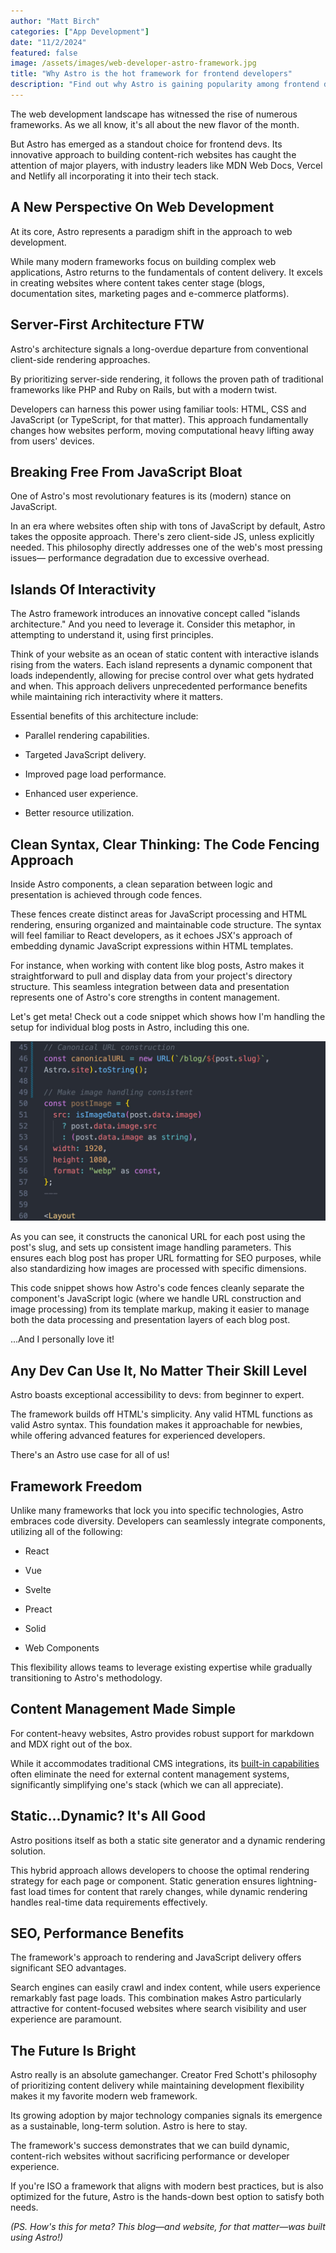 ```yaml
---
author: "Matt Birch"
categories: ["App Development"]
date: "11/2/2024"
featured: false
image: /assets/images/web-developer-astro-framework.jpg
title: "Why Astro is the hot framework for frontend developers"
description: "Find out why Astro is gaining popularity among frontend developers. Explore its unique features, performance benefits, and how it simplifies building fast, modern websites with ease."
---
```


The web development landscape has witnessed the rise of numerous frameworks. As we all know, it's all about the new flavor of the month.

But Astro has emerged as a standout choice for frontend devs. Its innovative approach to building content-rich websites has caught the attention of major players, with industry leaders like MDN Web Docs, Vercel and Netlify all incorporating it into their tech stack.

## A New Perspective On Web Development

At its core, Astro represents a paradigm shift in the approach to web development.

While many modern frameworks focus on building complex web applications, Astro returns to the fundamentals of content delivery. It excels in creating websites where content takes center stage (blogs, documentation sites, marketing pages and e-commerce platforms).

## Server-First Architecture FTW

Astro's architecture signals a long-overdue departure from conventional client-side rendering approaches.

By prioritizing server-side rendering, it follows the proven path of traditional frameworks like PHP and Ruby on Rails, but with a modern twist.

Developers can harness this power using familiar tools: HTML, CSS and JavaScript (or TypeScript, for that matter). This approach fundamentally changes how websites perform, moving computational heavy lifting away from users' devices.

## Breaking Free From JavaScript Bloat

One of Astro's most revolutionary features is its (modern) stance on JavaScript.

In an era where websites often ship with tons of JavaScript by default, Astro takes the opposite approach. There's zero client-side JS, unless explicitly needed. This philosophy directly addresses one of the web's most pressing issues— performance degradation due to excessive overhead.

## Islands Of Interactivity

The Astro framework introduces an innovative concept called "islands architecture." And you need to leverage it. Consider this metaphor, in attempting to understand it, using first principles.

Think of your website as an ocean of static content with interactive islands rising from the waters. Each island represents a dynamic component that loads independently, allowing for precise control over what gets hydrated and when. This approach delivers unprecedented performance benefits while maintaining rich interactivity where it matters.

Essential benefits of this architecture include:

- Parallel rendering capabilities.

- Targeted JavaScript delivery.

- Improved page load performance.

- Enhanced user experience.

- Better resource utilization.

## Clean Syntax, Clear Thinking: The Code Fencing Approach

Inside Astro components, a clean separation between logic and presentation is achieved through code fences.

These fences create distinct areas for JavaScript processing and HTML rendering, ensuring organized and maintainable code structure. The syntax will feel familiar to React developers, as it echoes JSX's approach of embedding dynamic JavaScript expressions within HTML templates.

For instance, when working with content like blog posts, Astro makes it straightforward to pull and display data from your project's directory structure. This seamless integration between data and presentation represents one of Astro's core strengths in content management.

Let's get meta! Check out a code snippet which shows how I'm handling the setup for individual blog posts in Astro, including this one.

![code snippet showing Astro code fence](/assets/images/astro-code-snippet.jpg)

As you can see, it constructs the canonical URL for each post using the post's slug, and sets up consistent image handling parameters. This ensures each blog post has proper URL formatting for SEO purposes, while also standardizing how images are processed with specific dimensions.

This code snippet shows how Astro's code fences cleanly separate the component's JavaScript logic (where we handle URL construction and image processing) from its template markup, making it easier to manage both the data processing and presentation layers of each blog post.

...And I personally love it!

## Any Dev Can Use It, No Matter Their Skill Level

Astro boasts exceptional accessibility to devs: from beginner to expert.

The framework builds off HTML's simplicity. Any valid HTML functions as valid Astro syntax. This foundation makes it approachable for newbies, while offering advanced features for experienced developers.

There's an Astro use case for all of us!

## Framework Freedom

Unlike many frameworks that lock you into specific technologies, Astro embraces code diversity. Developers can seamlessly integrate components, utilizing all of the following:

- React

- Vue

- Svelte

- Preact

- Solid

- Web Components

This flexibility allows teams to leverage existing expertise while gradually transitioning to Astro's methodology.

## Content Management Made Simple

For content-heavy websites, Astro provides robust support for markdown and MDX right out of the box.

While it accommodates traditional CMS integrations, its [built-in capabilities](https://docs.astro.build/en/concepts/why-astro/) often eliminate the need for external content management systems, significantly simplifying one's stack (which we can all appreciate).

## Static...Dynamic? It's All Good

Astro positions itself as both a static site generator and a dynamic rendering solution.

This hybrid approach allows developers to choose the optimal rendering strategy for each page or component. Static generation ensures lightning-fast load times for content that rarely changes, while dynamic rendering handles real-time data requirements effectively.

## SEO, Performance Benefits

The framework's approach to rendering and JavaScript delivery offers significant SEO advantages.

Search engines can easily crawl and index content, while users experience remarkably fast page loads. This combination makes Astro particularly attractive for content-focused websites where search visibility and user experience are paramount.

## The Future Is Bright

Astro really is an absolute gamechanger. Creator Fred Schott's philosophy of prioritizing content delivery while maintaining development flexibility makes it my favorite modern web framework.

Its growing adoption by major technology companies signals its emergence as a sustainable, long-term solution. Astro is here to stay.

The framework's success demonstrates that we can build dynamic, content-rich websites without sacrificing performance or developer experience.

If you're ISO a framework that aligns with modern best practices, but is also optimized for the future, Astro is the hands-down best option to satisfy both needs.

_(PS. How's this for meta? This blog—and website, for that matter—was built using Astro!)_
